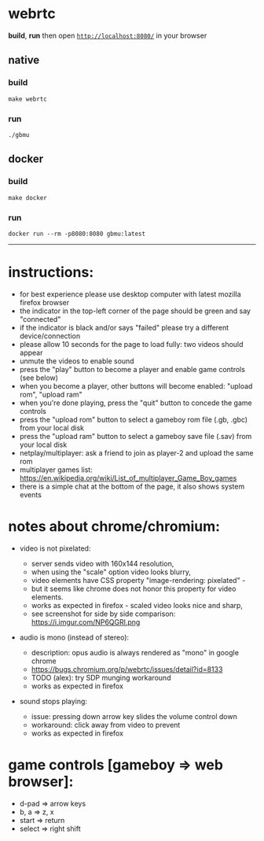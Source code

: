 # webrtc
__build__, __run__  then open [`http://localhost:8080/`](http://localhost:8080/) in your browser

## native
### build
```
make webrtc
```
### run
```
./gbmu
```

## docker
### build
```
make docker
```
### run
```
docker run --rm -p8080:8080 gbmu:latest
```

---

# instructions:
- for best experience please use desktop computer with latest mozilla firefox browser
- the indicator in the top-left corner of the page should be green and say "connected"
- if the indicator is black and/or says "failed" please try a different device/connection
- please allow 10 seconds for the page to load fully: two videos should appear
- unmute the videos to enable sound
- press the "play" button to become a player and enable game controls (see below)
- when you become a player, other buttons will become enabled: "upload rom", "upload ram"
- when you're done playing, press the "quit" button to concede the game controls
- press the "upload rom" button to select a gameboy rom file (.gb, .gbc) from your local disk
- press the "upload ram" button to select a gameboy save file (.sav) from your local disk
- netplay/multiplayer: ask a friend to join as player-2 and upload the same rom
- multiplayer games list: https://en.wikipedia.org/wiki/List_of_multiplayer_Game_Boy_games
- there is a simple chat at the bottom of the page, it also shows system events


# notes about chrome/chromium:
- video is not pixelated:
  - server sends video with 160x144 resolution,
  - when using the "scale" option video looks blurry,
  - video elements have CSS property "image-rendering: pixelated" -
  - but it seems like chrome does not honor this property for video elements.
  - works as expected in firefox - scaled video looks nice and sharp,
  - see screenshot for side by side comparison: https://i.imgur.com/NP6QGRl.png

- audio is mono (instead of stereo):
  - description: opus audio is always rendered as "mono" in google chrome
  - https://bugs.chromium.org/p/webrtc/issues/detail?id=8133
  - TODO (alex): try SDP munging workaround
  - works as expected in firefox

- sound stops playing:
  - issue: pressing down arrow key slides the volume control down
  - workaround: click away from video to prevent
  - works as expected in firefox


# game controls [gameboy => web browser]:
- d-pad  => arrow keys
- b, a   => z, x
- start  => return
- select => right shift
